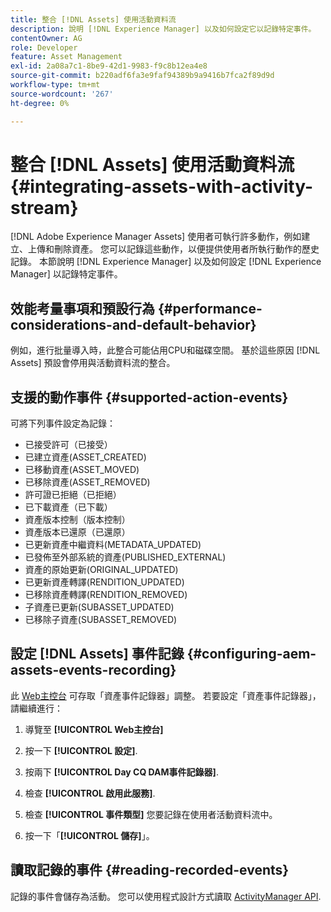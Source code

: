 ```yaml
---
title: 整合 [!DNL Assets] 使用活動資料流
description: 說明 [!DNL Experience Manager] 以及如何設定它以記錄特定事件。
contentOwner: AG
role: Developer
feature: Asset Management
exl-id: 2a08a7c1-8be9-42d1-9983-f9c8b12ea4e8
source-git-commit: b220adf6fa3e9faf94389b9a9416b7fca2f89d9d
workflow-type: tm+mt
source-wordcount: '267'
ht-degree: 0%

---
```


# 整合 [!DNL Assets] 使用活動資料流 {#integrating-assets-with-activity-stream}

[!DNL Adobe Experience Manager Assets] 使用者可執行許多動作，例如建立、上傳和刪除資產。 您可以記錄這些動作，以便提供使用者所執行動作的歷史記錄。 本節說明 [!DNL Experience Manager] 以及如何設定 [!DNL Experience Manager] 以記錄特定事件。

## 效能考量事項和預設行為 {#performance-considerations-and-default-behavior}

例如，進行批量導入時，此整合可能佔用CPU和磁碟空間。 基於這些原因 [!DNL Assets] 預設會停用與活動資料流的整合。

## 支援的動作事件 {#supported-action-events}

可將下列事件設定為記錄：

* 已接受許可（已接受）
* 已建立資產(ASSET_CREATED)
* 已移動資產(ASSET_MOVED)
* 已移除資產(ASSET_REMOVED)
* 許可證已拒絕（已拒絕）
* 已下載資產（已下載）
* 資產版本控制（版本控制）
* 資產版本已還原（已還原）
* 已更新資產中繼資料(METADATA_UPDATED)
* 已發佈至外部系統的資產(PUBLISHED_EXTERNAL)
* 資產的原始更新(ORIGINAL_UPDATED)
* 已更新資產轉譯(RENDITION_UPDATED)
* 已移除資產轉譯(RENDITION_REMOVED)
* 子資產已更新(SUBASSET_UPDATED)
* 已移除子資產(SUBASSET_REMOVED)

## 設定 [!DNL Assets] 事件記錄 {#configuring-aem-assets-events-recording}

此 [Web主控台](/help/sites-deploying/configuring-osgi.md) 可存取「資產事件記錄器」調整。 若要設定「資產事件記錄器」，請繼續進行：

1. 導覽至 **[!UICONTROL Web主控台]**

1. 按一下 **[!UICONTROL 設定]**.

1. 按兩下 **[!UICONTROL Day CQ DAM事件記錄器]**.

1. 檢查 **[!UICONTROL 啟用此服務]**.

1. 檢查 **[!UICONTROL 事件類型]** 您要記錄在使用者活動資料流中。

1. 按一下「**[!UICONTROL 儲存]**」。

## 讀取記錄的事件 {#reading-recorded-events}

記錄的事件會儲存為活動。 您可以使用程式設計方式讀取 [ActivityManager API](https://helpx.adobe.com/experience-manager/6-5/sites/developing/using/reference-materials/javadoc/com/adobe/granite/activitystreams/ActivityManager.html).
